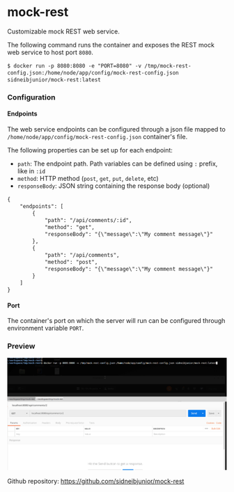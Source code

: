 # mock-rest
Customizable mock REST web service.

The following command runs the container and exposes the REST mock web service to host port `8080`.

```
$ docker run -p 8080:8080 -e "PORT=8080" -v /tmp/mock-rest-config.json:/home/node/app/config/mock-rest-config.json sidneibjunior/mock-rest:latest
```

### Configuration

#### Endpoints
The web service endpoints can be configured through a json file mapped to `/home/node/app/config/mock-rest-config.json` container's file.

The following properties can be set up for each endpoint:
- `path`: The endpoint path. Path variables can be defined using `:` prefix, like in `:id`
- `method`: HTTP method (`post`, `get`, `put`, `delete`, etc)
- `responseBody`: JSON string containing the response body (optional)

```
{
    "endpoints": [
        {
            "path": "/api/comments/:id",
            "method": "get",
            "responseBody": "{\"message\":\"My comment message\"}"
        },
        {
            "path": "/api/comments",
            "method": "post",
            "responseBody": "{\"message\":\"My comment message\"}"
        }
    ]
}
```

#### Port
The container's port on which the server will run can be configured through environment variable `PORT`.

### Preview
![Mock REST](https://github.com/sidneibjunior/mock-rest/raw/master/docs/mock-rest.gif)

Github repository: https://github.com/sidneibjunior/mock-rest
